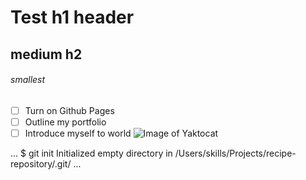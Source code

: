 # Test h1 header
## medium h2
###### smallest  

- [ ] Turn on Github Pages
- [ ] Outline my portfolio
- [ ] Introduce myself to world
![Image of Yaktocat](https://octodex.github.com/images/yaktocat.png)

...
$ git init
Initialized empty directory in /Users/skills/Projects/recipe-repository/.git/
...
 
